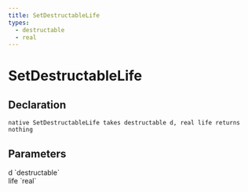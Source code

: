 ```yaml
---
title: SetDestructableLife
types:
  - destructable
  - real
---
```


# SetDestructableLife

## Declaration

```
native SetDestructableLife takes destructable d, real life returns nothing
```

## Parameters
<dl>
  <dt>d `destructable`</dt>
  <dd></dd>

  <dt>life `real`</dt>
  <dd></dd>
</dl>